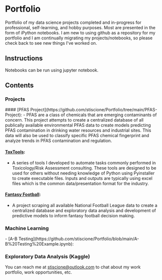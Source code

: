 # Portfolio

Portfolio of my data science projects completed and in-progress for professional, self-learning, and hobby purposes. Most are presented in the form of iPython notebooks. I am new to using github as a repository for my portfolio and I am continually migrating my projects/notebooks, so please check back to see new things I've worked on.

<h2>Instructions</h2>
Notebooks can be run using jupyter notebook.
<h2>Contents</h2>

<h3>Projects</h3>
#### [PFAS Project](https://github.com/stiscione/Portfolio/tree/main/PFAS-Project):
- PFAS are a class of chemicals that are emerging contaminants of concern. This project attempts to create a centralized database of all publically available environmental PFAS data to create models predicting PFAS contamination in drinking water resources and industrial sites. This data will also be used to classify specific PFAS chemical fingerprint and analyze trends in PFAS contamination and regulation. 

#### [ToxTools](https://github.com/stiscione/ToxTools):
-  A series of tools I developed to automate tasks commonly performed in Toxicology/Risk Assessment consulting. These tools are designed to be used for others without needing knowledge of Python using Pyinstaller to create executable files. Inputs and outputs are typically using excel files which is the common data/presentation format for the industry.

#### [Fantasy Football](https://github.com/stiscione/Portfolio/tree/main/Fantasy-Football):
- A project scraping all available National Football League data to create a centralized database and exploratory data analysis and development of predictive models to inform fantasy football decision making.

<h3>Machine Learning</h3>
- [A-B Testing](https://github.com/stiscione/Portfolio/blob/main/A-B%20Testing%20Example.ipynb):

<h3>Exploratory Data Analysis (Kaggle)</h3>


You can reach me at stiscione@outlook.com to chat about my work portfolio, work opportunities, etc.

